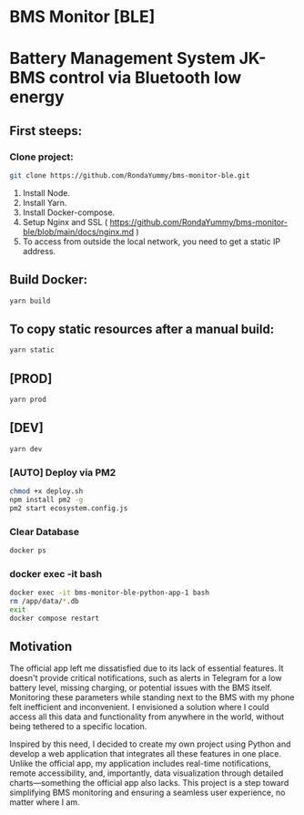 # BMS Monitor [BLE]
# Battery Management System JK-BMS control via Bluetooth low energy

## First steeps:
### Clone project:
```bash
git clone https://github.com/RondaYummy/bms-monitor-ble.git
```
1. Install Node.
2. Install Yarn.
3. Install Docker-compose.
4. Setup Nginx and SSL ( https://github.com/RondaYummy/bms-monitor-ble/blob/main/docs/nginx.md )
5. To access from outside the local network, you need to get a static IP address.

## Build Docker:
```bash
yarn build
```

## To copy static resources after a manual build:
```bash
yarn static
```

## [PROD]
```bash
yarn prod
```

## [DEV] 
```bash
yarn dev
```

### [AUTO] Deploy via PM2
```bash
chmod +x deploy.sh
npm install pm2 -g
pm2 start ecosystem.config.js
```
### Clear Database
```bash
docker ps
```

### docker exec -it <python-app-name> bash
```bash
docker exec -it bms-monitor-ble-python-app-1 bash
rm /app/data/*.db
exit
docker compose restart
```

## Motivation
The official app left me dissatisfied due to its lack of essential features. It doesn't provide critical notifications, such as alerts in Telegram for a low battery level, missing charging, or potential issues with the BMS itself. Monitoring these parameters while standing next to the BMS with my phone felt inefficient and inconvenient. I envisioned a solution where I could access all this data and functionality from anywhere in the world, without being tethered to a specific location.

Inspired by this need, I decided to create my own project using Python and develop a web application that integrates all these features in one place. Unlike the official app, my application includes real-time notifications, remote accessibility, and, importantly, data visualization through detailed charts—something the official app also lacks. This project is a step toward simplifying BMS monitoring and ensuring a seamless user experience, no matter where I am.
